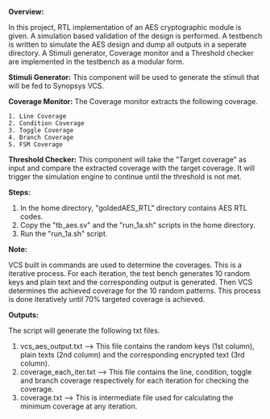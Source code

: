 
**Overview:**

In this project, RTL implementation of an AES cryptographic module is given. A simulation based validation of the design is performed. A testbench is written to simulate the AES design and dump all outputs in a seperate directory. A Stimuli generator, Coverage monitor and a Threshold checker are implemented in the testbench as a modular form. 

**Stimuli Generator:** This component will be used to generate the stimuli that will be fed to Synopsys VCS.

**Coverage Monitor:** The Coverage monitor extracts the following coverage.

	1. Line Coverage
	2. Condition Coverage
	3. Toggle Coverage
	4. Branch Coverage
	5. FSM Coverage

**Threshold Checker:** This component will take the "Target coverage" as input and compare the extracted coverage with the target coverage. It will trigger the simulation engine to continue until the threshold is not met.

**Steps:**

1. In the home directory, "goldedAES_RTL" directory contains AES RTL codes.
3. Copy the "tb_aes.sv" and the "run_1a.sh" scripts in the home directory.
4. Run the "run_1a.sh" script.


**Note:**

VCS built in commands are used to determine the coverages. This is a iterative process. For each iteration, the test bench generates
10 random keys and plain text and the corresponding output is generated. Then VCS determines the achieved coverage for the 10 random patterns. 
This process is done iteratively until 70% targeted coverage is achieved.

**Outputs:**

The script will generate the following txt files.

1. vcs_aes_output.txt -->  This file contains the random keys (1st column), plain texts (2nd column) and the corresponding encrypted text (3rd column).
2. coverage_each_iter.txt --> This file contains the line, condition, toggle and branch coverage respectively for each iteration for checking the coverage.
3. coverage.txt --> This is intermediate file used for calculating the minimum coverage at any iteration. 

